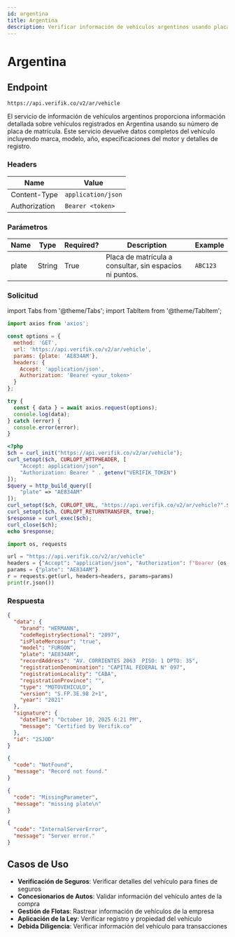 ```yaml
---
id: argentina
title: Argentina
description: Verificar información de vehículos argentinos usando placa de matrícula
---
```


# Argentina

## Endpoint

```
https://api.verifik.co/v2/ar/vehicle
```

El servicio de información de vehículos argentinos proporciona información detallada sobre vehículos registrados en Argentina usando su número de placa de matrícula. Este servicio devuelve datos completos del vehículo incluyendo marca, modelo, año, especificaciones del motor y detalles de registro.

### Headers

| Name          | Value              |
| ------------- | ------------------ |
| Content-Type  | `application/json` |
| Authorization | `Bearer <token>`   |

### Parámetros

| Name   | Type   | Required? | Description                                    | Example      |
| ------ | ------ | --------- | ---------------------------------------------- | ------------ |
| plate  | String | True      | Placa de matrícula a consultar, sin espacios ni puntos. | `ABC123`     |

### Solicitud

import Tabs from '@theme/Tabs';
import TabItem from '@theme/TabItem';

<Tabs>
  <TabItem value="javascript" label="JavaScript">

```javascript
import axios from 'axios';

const options = {
  method: 'GET',
  url: 'https://api.verifik.co/v2/ar/vehicle',
  params: {plate: 'AE834AM'},
  headers: {
    Accept: 'application/json',
    Authorization: 'Bearer <your_token>'
  }
};

try {
  const { data } = await axios.request(options);
  console.log(data);
} catch (error) {
  console.error(error);
}
```

  </TabItem>
  <TabItem value="php" label="PHP">

```php
<?php
$ch = curl_init("https://api.verifik.co/v2/ar/vehicle");
curl_setopt($ch, CURLOPT_HTTPHEADER, [
    "Accept: application/json",
    "Authorization: Bearer " . getenv("VERIFIK_TOKEN")
]);
$query = http_build_query([
    "plate" => "AE834AM"
]);
curl_setopt($ch, CURLOPT_URL, "https://api.verifik.co/v2/ar/vehicle?".$query);
curl_setopt($ch, CURLOPT_RETURNTRANSFER, true);
$response = curl_exec($ch);
curl_close($ch);
echo $response;
```

  </TabItem>
  <TabItem value="python" label="Python">

```python
import os, requests

url = "https://api.verifik.co/v2/ar/vehicle"
headers = {"Accept": "application/json", "Authorization": f"Bearer {os.getenv('VERIFIK_TOKEN')}"}
params = {"plate": "AE834AM"}
r = requests.get(url, headers=headers, params=params)
print(r.json())
```

  </TabItem>
</Tabs>

### Respuesta

<Tabs>
  <TabItem value="200" label="200">

```json
{
  "data": {
    "brand": "HERMANN",
    "codeRegistrySectional": "2097",
    "isPlateMercosur": "true",
    "model": "FURGON",
    "plate": "AE834AM",
    "recordAddress": "AV. CORRIENTES 2063  PISO: 1 DPTO: 35",
    "registrationDenomination": "CAPITAL FEDERAL N° 097",
    "registrationLocality": "CABA",
    "registrationProvince": "",
    "type": "MOTOVEHICULO",
    "version": "S.FP.3E.98 2+1",
    "year": "2021"
  },
  "signature": {
    "dateTime": "October 10, 2025 6:21 PM",
    "message": "Certified by Verifik.co"
  },
  "id": "2SJOD"
}
```

  </TabItem>
  <TabItem value="404" label="404">

```json
{
  "code": "NotFound",
  "message": "Record not found."
}
```

  </TabItem>
  <TabItem value="409" label="409">

```json
{
  "code": "MissingParameter",
  "message": "missing plate\n"
}
```

  </TabItem>
  <TabItem value="500" label="500">

```json
{
  "code": "InternalServerError",
  "message": "Server error."
}
```

  </TabItem>
</Tabs>


## Casos de Uso

- **Verificación de Seguros**: Verificar detalles del vehículo para fines de seguros
- **Concesionarios de Autos**: Validar información del vehículo antes de la compra
- **Gestión de Flotas**: Rastrear información de vehículos de la empresa
- **Aplicación de la Ley**: Verificar registro y propiedad del vehículo
- **Debida Diligencia**: Verificar información del vehículo para transacciones
